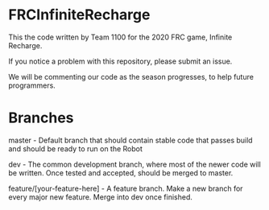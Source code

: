 # FRCInfiniteRecharge
This the code written by Team 1100 for the 2020 FRC game, Infinite Recharge.

If you notice a problem with this repository, please submit an issue.

We will be commenting our code as the season progresses, to help future programmers.

# Branches

master - Default branch that should contain stable code that passes build and should be ready to run on the Robot

dev - The common development branch, where most of the newer code will be written. Once tested and accepted, should be merged to master.

feature/[your-feature-here] - A feature branch. Make a new branch for every major new feature. Merge into dev once finished.

